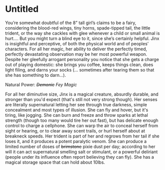 # Untitled

You’re somewhat doubtful of the 8” tall girl’s claims to be a fairy, considering the blood-red wings, tiny horns, spade-tipped tail, the little trident, or the way she cackles with glee whenever a child or small animal is hurt.... But you might turn a blind eye to it, since she’s certainly helpful. Jinx is insightful and perceptive, of both the physical world and of peoples’ characters. For all her magic, her ability to deliver the perfectly timed, perfectly devastating observation may be her most powerful weapon. Despite her gleefully arrogant personality you notice that she gets a charge out of playing domestic: she brings you coffee, keeps things clean, does light filing, and darns your socks (... sometimes after tearing them so that she has something to darn...).

Natural Power: *~~Demonic~~ Fey Magic*

For all her diminutive size, Jinx is a magical creature, absurdly durable, and stronger than you'd expect (that's still not very strong though). Her senses are literally supernatural letting her see through true darkness, simple concealment and most types of illusion. She can fly and hover, but it's tiring, like jogging. She can burn and freeze and throw sparks at lethal strength (though too many would tire her out fast), but has delicate enough control to charge a cellphone. She can warp the air to conceal herself from sight or hearing, or to clear away scent trails, or hurl herself about at breakneck speeds. Her trident is part of her and regrows from her tail if she loses it, and it produces a potent paralytic venom. She can produce a limited number of doses of ~~brimstone~~ pixie dust per day; according to her will it can act supernatural smelling salt or stimulant, or a powerful deliriant (people under its influence often report believing they can fly). She has a magical storage space that can hold about 10lbs.